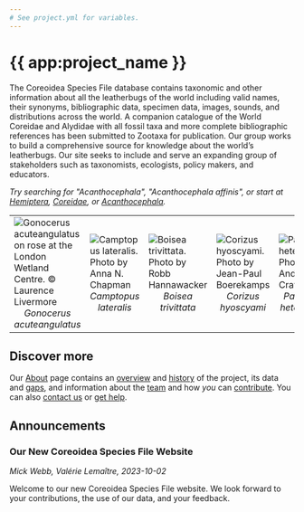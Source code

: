 ```yaml
---
# See project.yml for variables.
---
```


# {{ app:project_name }}
The Coreoidea Species File database contains taxonomic and other information about all the leatherbugs of the world including valid names, their synonyms, bibliographic data, specimen data, images, sounds, and distributions across the world. A companion catalogue of the World Coreidae and Alydidae with all fossil taxa and more complete bibliographic references has been submitted to Zootaxa for publication. Our group works to build a comprehensive source for knowledge about the world’s leatherbugs. Our site seeks to include and serve an expanding group of stakeholders such as taxonomists, ecologists, policy makers, and educators.

<autocomplete-otu class="w-full sm:w-96" placeholder="Search by taxon name"/>

_Try searching for "Acanthocephala", "Acanthocephala affinis", or start at [Hemiptera](/otus/1172341/overview), [Coreidae](/otus/1186750/overview), or [Acanthocephala](/otus/1190351/overview)._

<table>
    <tbody>
        <tr>
            <td valign="top">
                <img alt="Gonocerus acuteangulatus on rose at the London Wetland Centre. © Laurence Livermore"
		    title="Gonocerus acuteangulatus on rose at the London Wetland Centre. © Laurence Livermore"
                    src="https://sfg.taxonworks.org/s/xdz4c7"
                    style="border-style: none;">
                <div style="text-align: center">
                    <em>Gonocerus acuteangulatus</em>
                </div>
            </td>
            <td>
                <img alt="Camptopus lateralis. Photo by Anna N. Chapman"
		    title="Camptopus lateralis. Photo by Anna N. Chapman"
                    src="https://sfg.taxonworks.org/s/smp4we"
                    style="border-style: none;">
                <div style="text-align: center">
                    <em>Camptopus lateralis</em>
                </div>
            </td>
            <td>
                <img alt="Boisea trivittata. Photo by Robb Hannawacker"
		    title="Boisea trivittata. Photo by Robb Hannawacker"
                    src="https://sfg.taxonworks.org/s/q09kjs"
                    style="border-style: none;">
                <div style="text-align: center">
                    <em>Boisea trivittata</em>
                </div>
            </td>
            <td>
                <img alt="Corizus hyoscyami. Photo by Jean-Paul Boerekamps"
		    title="Corizus hyoscyami. Photo by Jean-Paul Boerekamps"
                    src="https://sfg.taxonworks.org/s/vt5qib"
                    style="border-style: none;">
                <div style="text-align: center">
                    <em>Corizus hyoscyami</em>
                </div>
            </td>
            <td>
                <img alt="Pachylis heteropus. Photo by Andrew J. Crawford"
		    title="Pachylis heteropus. Photo by Andrew J. Crawford"
                    src="https://sfg.taxonworks.org/s/kc29v2"
                    style="border-style: none;">
                <div style="text-align: center">
                    <em>Pachylis heteropus</em>
                </div>
            </td>
        </tr>
    </tbody>
</table>

## Discover more
Our [About](about) page contains an [overview](about#overview) and [history](about#history) of the project, its data and [gaps](about#gaps-as-opportunity),<D-r> and information about the [team](about#team) and how _you_ can [contribute](about#contribute-or-get-help). You can also [contact us](about#contribute-or-get-help) or [get help](about#contribute-or-get-help). 

## Announcements
### Our New Coreoidea Species File Website
<!--- add inline --->
_Mick Webb, Valérie Lemaître, 2023-10-02_

Welcome to our new Coreoidea Species File website. We look forward to your contributions, the use of our data, and your feedback.
